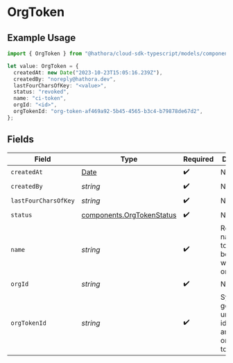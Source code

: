 # OrgToken

## Example Usage

```typescript
import { OrgToken } from "@hathora/cloud-sdk-typescript/models/components";

let value: OrgToken = {
  createdAt: new Date("2023-10-23T15:05:16.239Z"),
  createdBy: "noreply@hathora.dev",
  lastFourCharsOfKey: "<value>",
  status: "revoked",
  name: "ci-token",
  orgId: "<id>",
  orgTokenId: "org-token-af469a92-5b45-4565-b3c4-b79878de67d2",
};
```

## Fields

| Field                                                                                         | Type                                                                                          | Required                                                                                      | Description                                                                                   | Example                                                                                       |
| --------------------------------------------------------------------------------------------- | --------------------------------------------------------------------------------------------- | --------------------------------------------------------------------------------------------- | --------------------------------------------------------------------------------------------- | --------------------------------------------------------------------------------------------- |
| `createdAt`                                                                                   | [Date](https://developer.mozilla.org/en-US/docs/Web/JavaScript/Reference/Global_Objects/Date) | :heavy_check_mark:                                                                            | N/A                                                                                           |                                                                                               |
| `createdBy`                                                                                   | *string*                                                                                      | :heavy_check_mark:                                                                            | N/A                                                                                           | noreply@hathora.dev                                                                           |
| `lastFourCharsOfKey`                                                                          | *string*                                                                                      | :heavy_check_mark:                                                                            | N/A                                                                                           |                                                                                               |
| `status`                                                                                      | [components.OrgTokenStatus](../../models/components/orgtokenstatus.md)                        | :heavy_check_mark:                                                                            | N/A                                                                                           |                                                                                               |
| `name`                                                                                        | *string*                                                                                      | :heavy_check_mark:                                                                            | Readable name for a token. Must be unique within an organization.                             | ci-token                                                                                      |
| `orgId`                                                                                       | *string*                                                                                      | :heavy_check_mark:                                                                            | N/A                                                                                           |                                                                                               |
| `orgTokenId`                                                                                  | *string*                                                                                      | :heavy_check_mark:                                                                            | System generated unique identifier for an organization token.                                 | org-token-af469a92-5b45-4565-b3c4-b79878de67d2                                                |